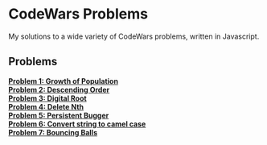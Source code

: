 # CodeWars Problems
My solutions to a wide variety of CodeWars problems, written in Javascript.

## Problems

**[Problem 1: Growth of Population](/Problem_1/ "Problem 1: Growth of Population")** <br>
**[Problem 2: Descending Order](/Problem_2/ "Problem 2: Descending Order")** <br>
**[Problem 3: Digital Root](/Problem_3/ "Problem 3: Digital Root")** <br>
**[Problem 4: Delete Nth](/Problem_4/ "Problem 4: Delete Nth")** <br>
**[Problem 5: Persistent Bugger](/Problem_5/ "Problem 5: Persistent Bugger")** <br>
**[Problem 6: Convert string to camel case](/Problem_6/ "Problem 6: Convert string to camel case")** <br>
**[Problem 7: Bouncing Balls](/Problem_7/ "Problem 7: Bouncing Balls")** <br>